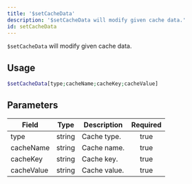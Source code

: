 ```yaml
---
title: '$setCacheData'
description: '$setCacheData will modify given cache data.'
id: setCacheData
---
```


`$setCacheData` will modify given cache data.

## Usage

```php
$setCacheData[type;cacheName;cacheKey;cacheValue]
```

## Parameters

| Field      | Type   | Description  | Required |
| ---------- | ------ | ------------ |:--------:|
| type       | string | Cache type.  |   true   |
| cacheName  | string | Cache name.  |   true   |
| cacheKey   | string | Cache key.   |   true   |
| cacheValue | string | Cache value. |   true   |